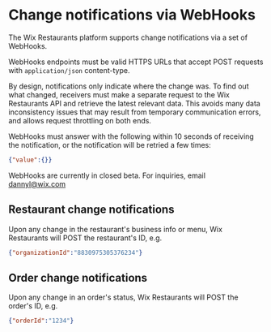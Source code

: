 # Change notifications via WebHooks 
The Wix Restaurants platform supports change notifications via a set of WebHooks.

WebHooks endpoints must be valid HTTPS URLs that accept POST requests with `application/json` content-type.

By design, notifications only indicate where the change was. To find out what changed, receivers must make a separate request to the Wix Restaurants API and retrieve the latest relevant data. This avoids many data inconsistency issues that may result from temporary communication errors, and allows request throttling on both ends.

WebHooks must answer with the following within 10 seconds of receiving the notification, or the notification will be retried a few times:

~~~ json
{"value":{}}
~~~

WebHooks are currently in closed beta. For inquiries, email dannyl@wix.com

## Restaurant change notifications
Upon any change in the restaurant's business info or menu, Wix Restaurants will POST the restaurant's ID, e.g.

~~~ json
{"organizationId":"8830975305376234"}
~~~

## Order change notifications
Upon any change in an order's status, Wix Restaurants will POST the order's ID, e.g.

~~~ json
{"orderId":"1234"}
~~~
